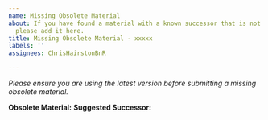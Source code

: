 ```yaml
---
name: Missing Obsolete Material
about: If you have found a material with a known successor that is not resolving,
  please add it here.
title: Missing Obsolete Material - xxxxx
labels: ''
assignees: ChrisHairstonBnR

---
```


*Please ensure you are using the latest version before submitting a missing obsolete material.*

**Obsolete Material:** 
**Suggested Successor:**
